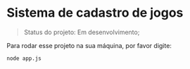 # Sistema de cadastro de jogos 

> Status do projeto: Em desenvolvimento;

Para rodar esse projeto na sua máquina, por favor digite:


```
node app.js
```
